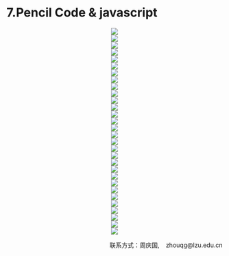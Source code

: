 # 7.Pencil Code & javascript

<center><img src="/assets/b50.png"/></center>
<center><img src="/assets/b51.png"/></center>
<center><img src="/assets/b52.png"/></center>
<center><img src="/assets/b53.png"/></center>
<center><img src="/assets/b54.png"/></center>
<center><img src="/assets/b55.png"/></center>
<center><img src="/assets/b56.png"/></center>
<center><img src="/assets/b57.png"/></center>
<center><img src="/assets/b58.png"/></center>
<center><img src="/assets/b58.png"/></center>
<center><img src="/assets/b60.png"/></center>
<center><img src="/assets/b61.png"/></center>
<center><img src="/assets/b62.png"/></center>
<center><img src="/assets/b63.png"/></center>
<center><img src="/assets/b64.png"/></center>
<center><img src="/assets/b65.png"/></center>
<center><img src="/assets/b66.png"/></center>
<center><img src="/assets/b67.png"/></center>
<center><img src="/assets/b68.png"/></center>
<center><img src="/assets/b69.png"/></center>
<center><img src="/assets/b70.png"/></center>
<center><img src="/assets/b71.png"/></center>
<center><img src="/assets/b72.png"/></center>
<center><img src="/assets/b73.png"/></center>
<center><img src="/assets/b74.png"/></center>
<center><img src="/assets/b75.png"/></center>
<center><img src="/assets/b76.png"/></center>
<center><img src="/assets/b77.png"/></center>
<center><img src="/assets/b78.png"/></center>
<center><img src="/assets/b79.png"/></center>
<p style="text-align: right;">联系方式：周庆国,<img src="/assets/biaozhi.png" style="width: 15px;height: 15px;">zhouqg@lzu.edu.cn<p>


